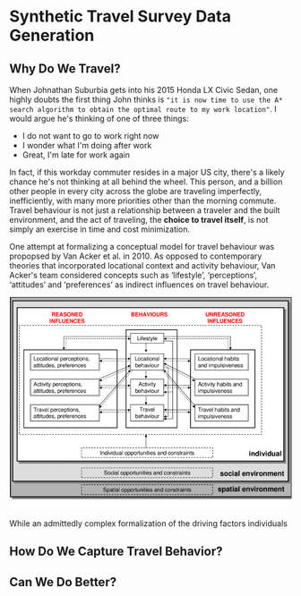 # Synthetic Travel Survey Data Generation

## Why Do We Travel?

When Johnathan Suburbia gets into his 2015 Honda LX Civic Sedan, one highly doubts the first thing John thinks is `"it is now time to use the A* search algorithm to obtain the optimal route to my work location"`. I would argue he's thinking of one of three things:

- I do not want to go to work right now
- I wonder what I'm doing after work
- Great, I'm late for work again

In fact, if this workday commuter resides in a major US city, there's a likely chance he's not thinking at all behind the wheel. This person, and a billion other people in every city across the globe are traveling imperfectly, inefficiently, with many more priorities other than the morning commute. Travel behaviour is not just a relationship between a traveler and the built environment, and the act of traveling, the **choice to travel itself**, is not simply an exercise in time and cost minimization.

One attempt at formalizing a conceptual model for travel behaviour was propopsed by Van Acker et al. in 2010. As opposed to contemporary theories that incorporated locational context and activity behaviour, Van Acker's team considered concepts such as ‘lifestyle’, ‘perceptions’, ‘attitudes’ and ‘preferences’ as indirect influences on travel behaviour.

![alt text](docs/figs/van_acker.png "Van Acker et al.")

While an admittedly complex formalization of the driving factors individuals

## How Do We Capture Travel Behavior?

## Can We Do Better?

